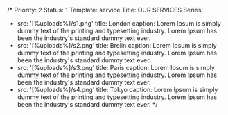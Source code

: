 /*
Priority: 2
Status: 1
Template: service
Title: OUR SERVICES
Series:
- src: '[%uploads%]/s1.png'
  title: London
  caption: Lorem Ipsum is simply dummy text of the printing and typesetting industry. Lorem Ipsum has been the industry's standard dummy text ever.
- src: '[%uploads%]/s2.png'
  title: Brelin
  caption: Lorem Ipsum is simply dummy text of the printing and typesetting industry. Lorem Ipsum has been the industry's standard dummy text ever.
- src: '[%uploads%]/s3.png'
  title: Paris
  caption: Lorem Ipsum is simply dummy text of the printing and typesetting industry. Lorem Ipsum has been the industry's standard dummy text ever.
- src: '[%uploads%]/s4.png'
  title: Tokyo
  caption: Lorem Ipsum is simply dummy text of the printing and typesetting industry. Lorem Ipsum has been the industry's standard dummy text ever.
*/